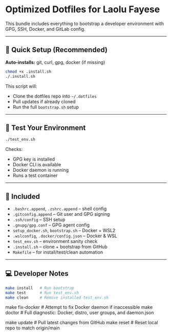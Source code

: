 # Optimized Dotfiles for Laolu Fayese

This bundle includes everything to bootstrap a developer environment with GPG, SSH, Docker, and GitLab config.

---

## 🚀 Quick Setup (Recommended)

**Auto-installs:** git, curl, gpg, docker (if missing)

```bash
chmod +x .install.sh
./.install.sh
```

This script will:
- Clone the dotfiles repo into `~/.dotfiles`
- Pull updates if already cloned
- Run the full `bootstrap.sh` setup

---

## 🧪 Test Your Environment

```bash
./test_env.sh
```

Checks:
- GPG key is installed
- Docker CLI is available
- Docker daemon is running
- Runs a test container

---

## 📂 Included

- `.bashrc.append`, `.zshrc.append` – shell config
- `.gitconfig.append` – Git user and GPG signing
- `.ssh/config` – SSH setup
- `.gnupg/gpg.conf` – GPG agent config
- `setup_docker.sh`, `bootstrap.sh` – Docker + WSL2
- `.wslconfig`, `.docker/config.json` – Docker & WSL
- `test_env.sh` – environment sanity check
- `.install.sh` – clone + bootstrap from GitHub
- `Makefile` – for install/test/clean automation

---

## 💻 Developer Notes

```bash
make install   # Run bootstrap
make test      # Run test_env.sh
make clean     # Remove installed test_env.sh
```

make fix-docker  # Attempt to fix Docker daemon if inaccessible
make doctor      # Full diagnostic: Docker, distro, user groups, and daemon.json

make update     # Pull latest changes from GitHub
make reset      # Reset local repo to match origin/main
